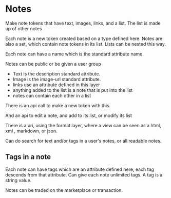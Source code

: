 # Notes

Make note tokens that have text, images, links, and a list.
The list is made up of other notes

Each note is a new token created based on a type defined here.
Notes are also a set, which contain note tokens in its list. Lists can be nested this way.

Each note can have a name which is the standard attribute name.

Notes can be public or be given a user group


* Text is the  description standard attribute.
* Image is the image-url standard attribute.
* links use an attribute defined in this layer
* anything added to the list is a note that is put into the list
* notes can contain each other in a list



There is an api call to make a new token with this.

And an api to edit a note, and add to its list, or modify its list

There is a uri, using the format layer, where a view can be seen as a html, xml , markdown, or json.

Can do search for text and/or tags  in a user's notes, or all readable notes.

## Tags in a note

Each note can have tags which are an attribute defined here, each tag descends from that attribute.
Can give each note unlimited tags.
A tag is a string value.


Notes can be traded on the marketplace or transaction.
